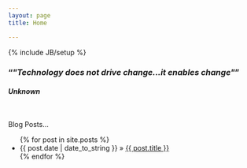 ```yaml
---
layout: page
title: Home

---
```

{% include JB/setup %}


<div class="container">
  <h3><q><em>"Technology does not drive change...it enables change"</em></q></h3>
  <h4><em>Unknown</em></h4>
</div>
<br>
<!-- <h1>Test</h1> -->

<!-- <div class="contact">
  <p>
    <a href="http://github.com/Hjack/">github.com/Hjack</a><br />
    <a href="http://twitter.com/HakimuJ/">twitter.com/HakimuJ</a><br />
    <a href="http://www.linkedin.com/pub/hakimu-jackson/51/3a6/a08">LinkedIn</a><br />
  </p>
</div> -->

<!-- Read [Jekyll Quick Start](http://jekyllbootstrap.com/usage/jekyll-quick-start.html)

Complete usage and documentation available at: [Jekyll Bootstrap](http://jekyllbootstrap.com)

## Update Author Attributes

In `_config.yml` remember to specify your own data:
    
    title : My Blog =)
    
    author :
      name : Name Lastname
      email : blah@email.test
      github : username
      twitter : username

The theme should reference these variables whenever needed.
    
## Sample Posts

This blog contains sample posts which help stage pages and blog data.
When you don't need the samples anymore just delete the `_posts/core-samples` folder.

    $ rm -rf _posts/core-samples -->

Blog Posts...

<ul class="posts">
  {% for post in site.posts %}
    <li><span>{{ post.date | date_to_string }}</span> &raquo; <a href="{{ BASE_PATH }}{{ post.url }}">{{ post.title }}</a></li>
  {% endfor %}
</ul>

<!-- ## To-Do

This theme is still unfinished. If you'd like to be added as a contributor, [please fork](http://github.com/plusjade/jekyll-bootstrap)!
We need to clean up the themes, make theme usage guides with theme-specific markup examples.
 -->

